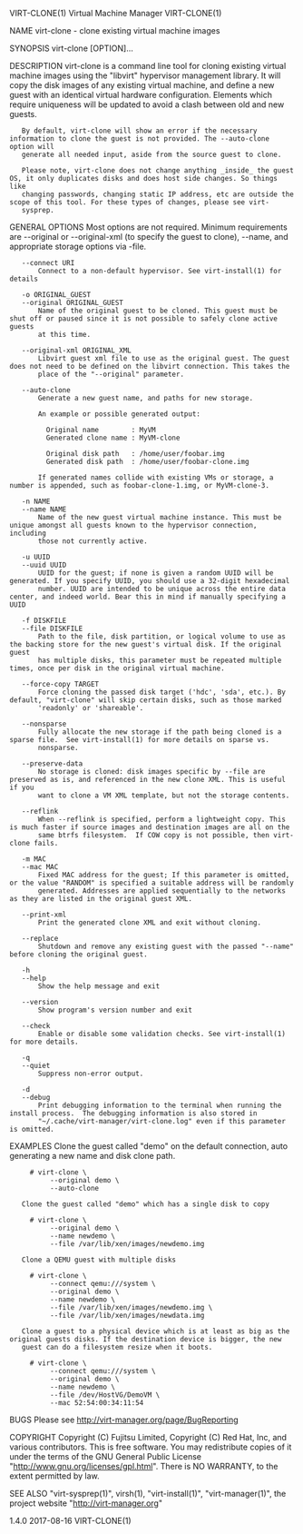 VIRT-CLONE(1)                                                 Virtual Machine Manager                                                VIRT-CLONE(1)

NAME
       virt-clone - clone existing virtual machine images

SYNOPSIS
       virt-clone [OPTION]...

DESCRIPTION
       virt-clone is a command line tool for cloning existing virtual machine images using the "libvirt" hypervisor management library. It will
       copy the disk images of any existing virtual machine, and define a new guest with an identical virtual hardware configuration. Elements
       which require uniqueness will be updated to avoid a clash between old and new guests.

       By default, virt-clone will show an error if the necessary information to clone the guest is not provided. The --auto-clone option will
       generate all needed input, aside from the source guest to clone.

       Please note, virt-clone does not change anything _inside_ the guest OS, it only duplicates disks and does host side changes. So things like
       changing passwords, changing static IP address, etc are outside the scope of this tool. For these types of changes, please see virt-
       sysprep.

GENERAL OPTIONS
       Most options are not required. Minimum requirements are --original or --original-xml (to specify the guest to clone), --name, and
       appropriate storage options via -file.

       --connect URI
           Connect to a non-default hypervisor. See virt-install(1) for details

       -o ORIGINAL_GUEST
       --original ORIGINAL_GUEST
           Name of the original guest to be cloned. This guest must be shut off or paused since it is not possible to safely clone active guests
           at this time.

       --original-xml ORIGINAL_XML
           Libvirt guest xml file to use as the original guest. The guest does not need to be defined on the libvirt connection. This takes the
           place of the "--original" parameter.

       --auto-clone
           Generate a new guest name, and paths for new storage.

           An example or possible generated output:

             Original name        : MyVM
             Generated clone name : MyVM-clone

             Original disk path   : /home/user/foobar.img
             Generated disk path  : /home/user/foobar-clone.img

           If generated names collide with existing VMs or storage, a number is appended, such as foobar-clone-1.img, or MyVM-clone-3.

       -n NAME
       --name NAME
           Name of the new guest virtual machine instance. This must be unique amongst all guests known to the hypervisor connection, including
           those not currently active.

       -u UUID
       --uuid UUID
           UUID for the guest; if none is given a random UUID will be generated. If you specify UUID, you should use a 32-digit hexadecimal
           number. UUID are intended to be unique across the entire data center, and indeed world. Bear this in mind if manually specifying a UUID

       -f DISKFILE
       --file DISKFILE
           Path to the file, disk partition, or logical volume to use as the backing store for the new guest's virtual disk. If the original guest
           has multiple disks, this parameter must be repeated multiple times, once per disk in the original virtual machine.

       --force-copy TARGET
           Force cloning the passed disk target ('hdc', 'sda', etc.). By default, "virt-clone" will skip certain disks, such as those marked
           'readonly' or 'shareable'.

       --nonsparse
           Fully allocate the new storage if the path being cloned is a sparse file.  See virt-install(1) for more details on sparse vs.
           nonsparse.

       --preserve-data
           No storage is cloned: disk images specific by --file are preserved as is, and referenced in the new clone XML. This is useful if you
           want to clone a VM XML template, but not the storage contents.

       --reflink
           When --reflink is specified, perform a lightweight copy. This is much faster if source images and destination images are all on the
           same btrfs filesystem.  If COW copy is not possible, then virt-clone fails.

       -m MAC
       --mac MAC
           Fixed MAC address for the guest; If this parameter is omitted, or the value "RANDOM" is specified a suitable address will be randomly
           generated. Addresses are applied sequentially to the networks as they are listed in the original guest XML.

       --print-xml
           Print the generated clone XML and exit without cloning.

       --replace
           Shutdown and remove any existing guest with the passed "--name" before cloning the original guest.

       -h
       --help
           Show the help message and exit

       --version
           Show program's version number and exit

       --check
           Enable or disable some validation checks. See virt-install(1) for more details.

       -q
       --quiet
           Suppress non-error output.

       -d
       --debug
           Print debugging information to the terminal when running the install process.  The debugging information is also stored in
           "~/.cache/virt-manager/virt-clone.log" even if this parameter is omitted.

EXAMPLES
       Clone the guest called "demo" on the default connection, auto generating a new name and disk clone path.

         # virt-clone \
              --original demo \
              --auto-clone

       Clone the guest called "demo" which has a single disk to copy

         # virt-clone \
              --original demo \
              --name newdemo \
              --file /var/lib/xen/images/newdemo.img

       Clone a QEMU guest with multiple disks

         # virt-clone \
              --connect qemu:///system \
              --original demo \
              --name newdemo \
              --file /var/lib/xen/images/newdemo.img \
              --file /var/lib/xen/images/newdata.img

       Clone a guest to a physical device which is at least as big as the original guests disks. If the destination device is bigger, the new
       guest can do a filesystem resize when it boots.

         # virt-clone \
              --connect qemu:///system \
              --original demo \
              --name newdemo \
              --file /dev/HostVG/DemoVM \
              --mac 52:54:00:34:11:54

BUGS
       Please see http://virt-manager.org/page/BugReporting

COPYRIGHT
       Copyright (C) Fujitsu Limited, Copyright (C) Red Hat, Inc, and various contributors.  This is free software. You may redistribute copies of
       it under the terms of the GNU General Public License "http://www.gnu.org/licenses/gpl.html".  There is NO WARRANTY, to the extent permitted
       by law.

SEE ALSO
       "virt-sysprep(1)", virsh(1), "virt-install(1)", "virt-manager(1)", the project website "http://virt-manager.org"

1.4.0                                                               2017-08-16                                                       VIRT-CLONE(1)

